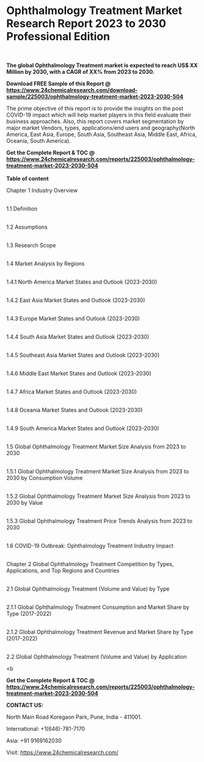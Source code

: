<h1>Ophthalmology Treatment Market Research Report 2023 to 2030 Professional Edition</h1><br/><p><strong>The global Ophthalmology Treatment market is expected to reach US$ XX Million by 2030, with a <strong>CAGR</strong> of XX% from 2023 to 2030.</strong></p><div><b>Download FREE Sample of this Report @ <a href="https://www.24chemicalresearch.com/download-sample/225003/ophthalmology-treatment-market-2023-2030-504">https://www.24chemicalresearch.com/download-sample/225003/ophthalmology-treatment-market-2023-2030-504</a></b></div><p>The prime objective of this report is to provide the insights on the post COVID-19 impact which will help market players in this field evaluate their business approaches. Also, this report covers market segmentation by major market Vendors, types, applications/end users and geography(North America, East Asia, Europe, South Asia, Southeast Asia, Middle East, Africa, Oceania, South America).</p><div><b>Get the Complete Report & TOC @ <a href="https://www.24chemicalresearch.com/reports/225003/ophthalmology-treatment-market-2023-2030-504">https://www.24chemicalresearch.com/reports/225003/ophthalmology-treatment-market-2023-2030-504</a></b></div><br><b>Table of content</b><p>Chapter 1 Industry Overview<br />
 
 <br>1.1 Definition<br />
 
 <br>1.2 Assumptions<br />
 
 <br>1.3 Research Scope<br />
 
 <br>1.4 Market Analysis by Regions<br />
 
 <br>1.4.1 North America Market States and Outlook (2023-2030)<br />
 
 <br>1.4.2 East Asia Market States and Outlook (2023-2030)<br />
 
 <br>1.4.3 Europe Market States and Outlook (2023-2030)<br />
 
 <br>1.4.4 South Asia Market States and Outlook (2023-2030)<br />
 
 <br>1.4.5 Southeast Asia Market States and Outlook (2023-2030)<br />
 
 <br>1.4.6 Middle East Market States and Outlook (2023-2030)<br />
 
 <br>1.4.7 Africa Market States and Outlook (2023-2030)<br />
 
 <br>1.4.8 Oceania Market States and Outlook (2023-2030)<br />
 
 <br>1.4.9 South America Market States and Outlook (2023-2030)<br />
 
 <br>1.5 Global Ophthalmology Treatment Market Size Analysis from 2023 to 2030<br />
 
 <br>1.5.1 Global Ophthalmology Treatment Market Size Analysis from 2023 to 2030 by Consumption Volume<br />
 
 <br>1.5.2 Global Ophthalmology Treatment Market Size Analysis from 2023 to 2030 by Value<br />
 
 <br>1.5.3 Global Ophthalmology Treatment Price Trends Analysis from 2023 to 2030<br />
 
 <br>1.6 COVID-19 Outbreak: Ophthalmology Treatment Industry Impact<br />
 
 <br>Chapter 2 Global Ophthalmology Treatment Competition by Types, Applications, and Top Regions and Countries<br />
 
 <br>2.1 Global Ophthalmology Treatment (Volume and Value) by Type<br />
 
 <br>2.1.1 Global Ophthalmology Treatment Consumption and Market Share by Type (2017-2022)<br />
 
 <br>2.1.2 Global Ophthalmology Treatment Revenue and Market Share by Type (2017-2022)<br />
 
 <br>2.2 Global Ophthalmology Treatment (Volume and Value) by Application<br />
 
 <b<br><div><b>Get the Complete Report & TOC @ <a href="https://www.24chemicalresearch.com/reports/225003/ophthalmology-treatment-market-2023-2030-504">https://www.24chemicalresearch.com/reports/225003/ophthalmology-treatment-market-2023-2030-504</a></b></div></p>
 
 <b>CONTACT US:</b><br>
 
 North Main Road Koregaon Park, Pune, India - 411001.<br/>
 
 International: +1(646)-781-7170<br/>
 
 Asia: +91 9169162030<br/>
 
 Visit: <a href="https://www.24chemicalresearch.com/">https://www.24chemicalresearch.com/</a>
 
 <br>